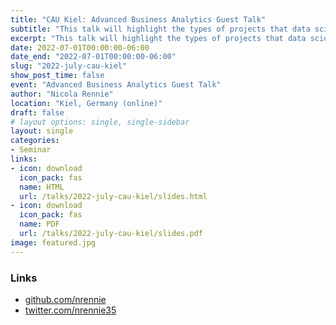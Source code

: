 ```yaml
---
title: "CAU Kiel: Advanced Business Analytics Guest Talk"
subtitle: "This talk will highlight the types of projects that data scientists might work on, and some of the skills that have come in useful."
excerpt: "This talk will highlight the types of projects that data scientists might work on, and some of the skills that have come in useful."
date: 2022-07-01T00:00:00-06:00
date_end: "2022-07-01T00:00:00-06:00"
slug: "2022-july-cau-kiel"
show_post_time: false
event: "Advanced Business Analytics Guest Talk"
author: "Nicola Rennie"
location: "Kiel, Germany (online)"
draft: false
# layout options: single, single-sidebar
layout: single
categories:
- Seminar
links:
- icon: download
  icon_pack: fas
  name: HTML
  url: /talks/2022-july-cau-kiel/slides.html
- icon: download
  icon_pack: fas
  name: PDF
  url: /talks/2022-july-cau-kiel/slides.pdf
image: featured.jpg
---
```


### Links

* [github.com/nrennie](https://github.com/nrennie)
* [twitter.com/nrennie35](https://twitter.com/nrennie35)